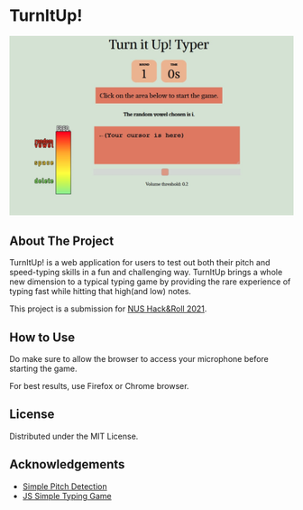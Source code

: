 # TurnItUp!

![Startup Screen](./images/ui.png)

<!-- ABOUT THE PROJECT -->

## About The Project

TurnItUp! is a web application for users to test out both their pitch and speed-typing skills in a fun and challenging way. TurnItUp brings a whole new dimension to a typical typing game by providing the rare experience of typing fast while hitting that high(and low) notes.

This project is a submission for [NUS Hack&Roll 2021](https://hacknroll.nushackers.org/).

<!-- USAGE EXAMPLES -->

## How to Use

Do make sure to allow the browser to access your microphone before starting the game.

For best results, use Firefox or Chrome browser.

<!-- LICENSE -->

## License

Distributed under the MIT License.

<!-- ACKNOWLEDGEMENTS -->

## Acknowledgements

- [Simple Pitch Detection](https://github.com/cwilso/PitchDetect/)
- [JS Simple Typing Game](https://github.com/sayantanm19/js-simple-typing-game)

